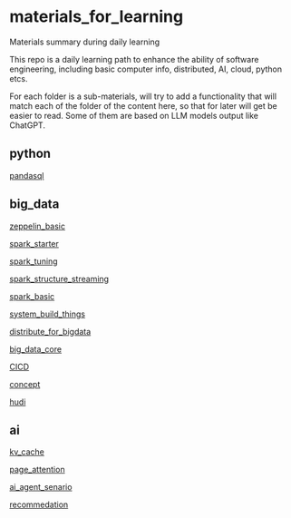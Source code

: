 # materials_for_learning
Materials summary during daily learning

This repo is a daily learning path to enhance the ability of software engineering, including basic computer info, distributed, AI, cloud, python etcs.

For each folder is a sub-materials, will try to add a functionality that will match each of the folder of the content here, so that for later will get be easier to read. Some of them are based on LLM models output like ChatGPT.

## python

[pandasql](./python/python_labs/pandasql.md)


## big_data

[zeppelin_basic](./big_data/framework/zeppelin/zeppelin_basic.md)

[spark_starter](./big_data/framework/spark/spark_starter.md)

[spark_tuning](./big_data/framework/spark/spark_tuning.md)

[spark_structure_streaming](./big_data/framework/spark/spark_structure_streaming.md)

[spark_basic](./big_data/framework/spark/spark_basic.md)

[system_build_things](./big_data/concept_core/distributed_core/system_build_things.md)

[distribute_for_bigdata](./big_data/concept_core/distributed_core/distribute_for_bigdata.md)

[big_data_core](./big_data/concept_core/big_data/big_data_core.md)

[CICD](./big_data/concept_core/micro_service/CICD.md)

[concept](./big_data/concept_core/data_lake/concept.md)

[hudi](./big_data/concept_core/data_lake/hudi.md)


## ai

[kv_cache](./ai/LLM/optimization_for_llm/kv_cache.md)

[page_attention](./ai/LLM/optimization_for_llm/page_attention.md)

[ai_agent_senario](./ai/LLM/ai_agent/ai_agent_senario.md)

[recommedation](./ai/real_world_problems/recommedation.md)

